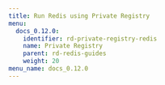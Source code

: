```yaml
---
title: Run Redis using Private Registry
menu:
  docs_0.12.0:
    identifier: rd-private-registry-redis
    name: Private Registry
    parent: rd-redis-guides
    weight: 20
menu_name: docs_0.12.0
---
```

